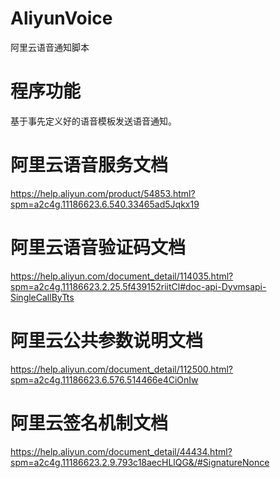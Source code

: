 # AliyunVoice
  阿里云语音通知脚本

# 程序功能
  基于事先定义好的语音模板发送语音通知。
  
# 阿里云语音服务文档
  https://help.aliyun.com/product/54853.html?spm=a2c4g.11186623.6.540.33465ad5Jqkx19
  
# 阿里云语音验证码文档
  https://help.aliyun.com/document_detail/114035.html?spm=a2c4g.11186623.2.25.5f439152riitCl#doc-api-Dyvmsapi-SingleCallByTts
  
# 阿里云公共参数说明文档
  https://help.aliyun.com/document_detail/112500.html?spm=a2c4g.11186623.6.576.514466e4CiOnIw

# 阿里云签名机制文档
  https://help.aliyun.com/document_detail/44434.html?spm=a2c4g.11186623.2.9.793c18aecHLlQG&/#SignatureNonce

